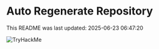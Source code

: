 # Auto Regenerate Repository

This README was last updated: 2025-06-23 06:47:20

 ![TryHackMe](https://tryhackme.com/badge/533634)